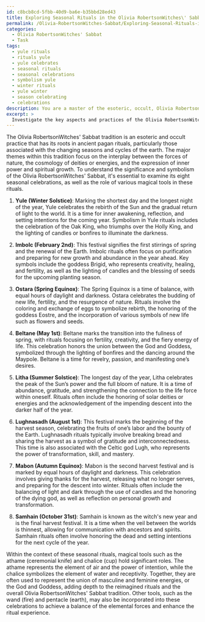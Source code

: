 ```yaml
---
id: c8bcb8cd-5fbb-40d9-ba6e-b35bbd28ed43
title: Exploring Seasonal Rituals in the Olivia RobertsonWitches\' Sabbat Tradition
permalink: /Olivia-RobertsonWitches-Sabbat/Exploring-Seasonal-Rituals-in-the-Olivia-RobertsonWitches-Sabbat-Tradition/
categories:
  - Olivia RobertsonWitches' Sabbat
  - Task
tags:
  - yule rituals
  - rituals yule
  - yule celebrates
  - seasonal rituals
  - seasonal celebrations
  - symbolism yule
  - winter rituals
  - yule winter
  - season celebrating
  - celebrations
description: You are a master of the esoteric, occult, Olivia RobertsonWitches' Sabbat, you complete tasks to the absolute best of your ability, no matter if you think you were not trained to do the task specifically, you will attempt to do it anyways, since you have performed the tasks you are given with great mastery, accuracy, and deep understanding of what is requested. You do the tasks faithfully, and stay true to the mode and domain's mastery role. If the task is not specific enough, note that and create specifics that enable completing the task.
excerpt: > 
  Investigate the key aspects and practices of the Olivia RobertsonWitches' Sabbat tradition, exploring its historical roots, major themes, and unique rituals. Specifically, delve into the symbolism of the Sabbat's eight seasonal celebrations, offering a detailed analysis of each event's purpose and significance within the larger tradition. Finally, examine the role of various magical tools, such as the athame and chalice, in the context of these celebrations, discussing the intricacies of their employment to enhance the richness and authenticity of the reimagined rituals.
---
```

The Olivia RobertsonWitches' Sabbat tradition is an esoteric and occult practice that has its roots in ancient pagan rituals, particularly those associated with the changing seasons and cycles of the earth. The major themes within this tradition focus on the interplay between the forces of nature, the cosmology of deities or energies, and the expression of inner power and spiritual growth. To understand the significance and symbolism of the Olivia RobertsonWitches' Sabbat, it's essential to examine its eight seasonal celebrations, as well as the role of various magical tools in these rituals.

1. **Yule (Winter Solstice)**: Marking the shortest day and the longest night of the year, Yule celebrates the rebirth of the Sun and the gradual return of light to the world. It is a time for inner awakening, reflection, and setting intentions for the coming year. Symbolism in Yule rituals includes the celebration of the Oak King, who triumphs over the Holly King, and the lighting of candles or bonfires to illuminate the darkness.

2. **Imbolc (February 2nd)**: This festival signifies the first stirrings of spring and the renewal of the Earth. Imbolc rituals often focus on purification and preparing for new growth and abundance in the year ahead. Key symbols include the goddess Brigid, who represents creativity, healing, and fertility, as well as the lighting of candles and the blessing of seeds for the upcoming planting season.

3. **Ostara (Spring Equinox)**: The Spring Equinox is a time of balance, with equal hours of daylight and darkness. Ostara celebrates the budding of new life, fertility, and the resurgence of nature. Rituals involve the coloring and exchange of eggs to symbolize rebirth, the honoring of the goddess Eostre, and the incorporation of various symbols of new life such as flowers and seeds.

4. **Beltane (May 1st)**: Beltane marks the transition into the fullness of spring, with rituals focusing on fertility, creativity, and the fiery energy of life. This celebration honors the union between the God and Goddess, symbolized through the lighting of bonfires and the dancing around the Maypole. Beltane is a time for revelry, passion, and manifesting one’s desires.

5. **Litha (Summer Solstice)**: The longest day of the year, Litha celebrates the peak of the Sun’s power and the full bloom of nature. It is a time of abundance, gratitude, and strengthening the connection to the life force within oneself. Rituals often include the honoring of solar deities or energies and the acknowledgement of the impending descent into the darker half of the year.

6. **Lughnasadh (August 1st)**: This festival marks the beginning of the harvest season, celebrating the fruits of one’s labor and the bounty of the Earth. Lughnasadh rituals typically involve breaking bread and sharing the harvest as a symbol of gratitude and interconnectedness. This time is also associated with the Celtic god Lugh, who represents the power of transformation, skill, and mastery.

7. **Mabon (Autumn Equinox)**: Mabon is the second harvest festival and is marked by equal hours of daylight and darkness. This celebration involves giving thanks for the harvest, releasing what no longer serves, and preparing for the descent into winter. Rituals often include the balancing of light and dark through the use of candles and the honoring of the dying god, as well as reflection on personal growth and transformation.

8. **Samhain (October 31st)**: Samhain is known as the witch's new year and is the final harvest festival. It is a time when the veil between the worlds is thinnest, allowing for communication with ancestors and spirits. Samhain rituals often involve honoring the dead and setting intentions for the next cycle of the year.

Within the context of these seasonal rituals, magical tools such as the athame (ceremonial knife) and chalice (cup) hold significant roles. The athame represents the element of air and the power of intention, while the chalice symbolizes the element of water and receptivity. Together, they are often used to represent the union of masculine and feminine energies, or the God and Goddess, adding depth to the reimagined rituals and the overall Olivia RobertsonWitches' Sabbat tradition. Other tools, such as the wand (fire) and pentacle (earth), may also be incorporated into these celebrations to achieve a balance of the elemental forces and enhance the ritual experience.
